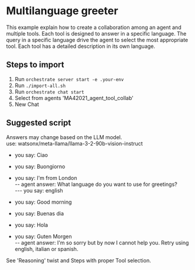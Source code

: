# Multilanguage greeter
This example explain how to create a collaboration among an agent and multiple tools.
Each tool is designed to answer in a specific language.
The query in a specific language drive the agent to select the most appropriate tool.
Each tool has a detailed description in its own language.

## Steps to import
1. Run `orchestrate server start -e .your-env`
2. Run `./import-all.sh`
3. Run `orchestrate chat start`
4. Select from agents 'MA42021_agent_tool_collab'
5. New Chat

## Suggested script
Answers may change based on the LLM model.<br>
use: watsonx/meta-llama/llama-3-2-90b-vision-instruct

- you say: Ciao<br>

- you say: Buongiorno<br>

- you say: I'm from London<br>
-- agent answer: What language do you want to use for greetings?<br>
--- you say: english<br>

- you say: Good morning<br>

- you say: Buenas dia<br>

- you say: Hola<br>

- you say: Guten Morgen<br>
-- agent answer: I'm so sorry but by now I cannot help you. Retry using english, italian or spanish.<br>


See 'Reasoning' twist and Steps with proper Tool selection.